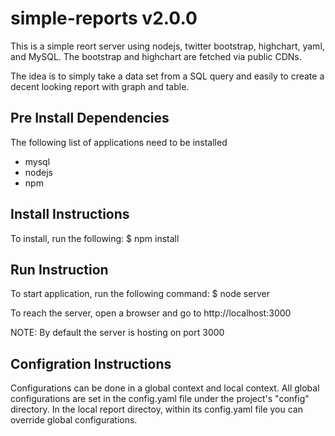 # simple-reports v2.0.0
This is a simple reort server using nodejs, twitter bootstrap, highchart, yaml, and MySQL. The bootstrap and highchart are fetched via public CDNs.  

The idea is to simply take a data set from a SQL query and easily to create a decent looking report with graph and table. 

## Pre Install Dependencies
The following list of applications need to be installed
* mysql
* nodejs
* npm

## Install Instructions
To install, run the following:
	$ npm install


## Run Instruction
To start application, run the following command:
	$ node server

To reach the server, open a browser and go to http://localhost:3000 

NOTE: By default the server is hosting on port 3000
 
## Configration Instructions

Configurations can be done in a global context and local context.  All global configurations are set in the config.yaml file under the project's "config" directory.  In the local report directoy, within its config.yaml file you can override global configurations.

